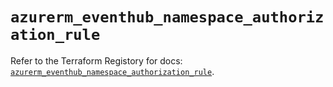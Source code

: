 # `azurerm_eventhub_namespace_authorization_rule`

Refer to the Terraform Registory for docs: [`azurerm_eventhub_namespace_authorization_rule`](https://registry.terraform.io/providers/hashicorp/azurerm/3.80.0/docs/resources/eventhub_namespace_authorization_rule).

